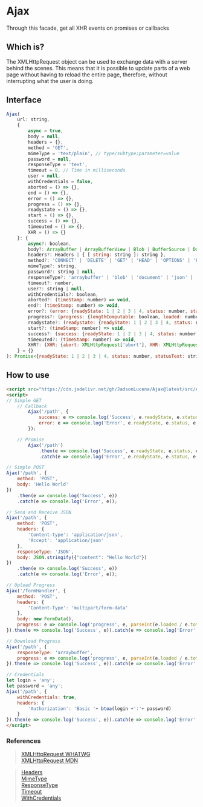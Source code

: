 # Ajax
Through this facade, get all XHR events on promises or callbacks

## Which is?
The XMLHttpRequest object can be used to exchange data with a server behind the scenes. This means that it is possible to update parts of a web page without having to reload the entire page, therefore, without interrupting what the user is doing.


## Interface
```javascript
Ajax(
    url: string,
    {
        async = true,
        body = null,
        headers = {},
        method = 'GET',
        mimeType = 'text/plain', // type/subtype;parameter=value
        password = null,
        responseType = 'text',
        timeout = 0, // Time in milliseconds
        user = null,
        withCredentials = false,
        aborted = () => {},
        end = () => {},
        error = () => {},
        progress = () => {},
        readystate = () => {},
        start = () => {},
        success = () => {},
        timeouted = () => {},
        XHR = () => {}
    }: {
        async?: boolean,
        body?: ArrayBuffer | ArrayBufferView | Blob | BufferSource | Document | FormData | ReadableStream<any> | string | URLSearchParams | null,
        headers?: Headers | { [ string: string ]: string },
        method?: 'CONNECT' | 'DELETE' | 'GET' | 'HEAD' | 'OPTIONS' | 'PATCH' | 'POST' | 'PUT' | 'TRACE',
        mimeType?: string,
        password?: string | null,
        responseType?: 'arraybuffer' | 'blob' | 'document' | 'json' | 'text',
        timeout?: number,
        user?: string | null,
        withCredentials?: boolean,
        aborted?: (timeStamp: number) => void,
        end?: (timeStamp: number) => void,
        error?: (error: {readyState: 1 | 2 | 3 | 4, status: number, statusText: string, timeStamp: number, type: string, XHR: XMLHttpRequest}) => void,
        progress?: (progress: {lengthComputable: boolean, loaded: number, total: number, timeStamp: number}) => void,
        readystate?: (readystate: {readyState: 1 | 2 | 3 | 4, status: number, statusText: string, timeStamp: number}) => void,
        start?: (timeStamp: number) => void,
        success?: (success: {readyState: 1 | 2 | 3 | 4, status: number, statusText: string, timeStamp: number, getAllResponseHeaders: XMLHttpRequest['getAllResponseHeaders'], getResponseHeader: XMLHttpRequest['getResponseHeader'], response: XMLHttpRequest['response'], XHR: XMLHttpRequest}) => void,
        timeouted?: (timeStamp: number) => void,
        XHR?: (XHR: {abort: XMLHttpRequest['abort'], XHR: XMLHttpRequest}) => void
    } = {}
): Promise<{readyState: 1 | 2 | 3 | 4, status: number, statusText: string, timeStamp: number, getAllResponseHeaders: XMLHttpRequest['getAllResponseHeaders'], getResponseHeader: XMLHttpRequest['getResponseHeader'], response: XMLHttpRequest['response'], XHR: XMLHttpRequest}>
```

## How to use
```html
<script src="https://cdn.jsdelivr.net/gh/JadsonLucena/Ajax@latest/src/Ajax.js"></script>
<script>
// Simple GET
    // Callback
        Ajax('/path', {
            success: e => console.log('Success', e.readyState, e.status, e.statusText, e.timestamp, e.getAllResponseHeaders(), e.getResponseHeader('content-type'), e.response, e.XHR),
            error: e => console.log('Error', e.readyState, e.status, e.statusText, e.timestamp, e.type, e.XHR)
        });

    // Promise
        Ajax('/path')
            .then(e => console.log('Success', e.readyState, e.status, e.statusText, e.timestamp, e.getAllResponseHeaders(), e.getResponseHeader('content-type'), e.response, e.XHR))
            .catch(e => console.log('Error', e.readyState, e.status, e.statusText, e.timestamp, e.type, e.XHR));

// Simple POST
Ajax('/path', {
    method: 'POST',
    body: 'Hello World'
})
    .then(e => console.log('Success', e))
    .catch(e => console.log('Error', e));

// Send and Receive JSON
Ajax('/path', {
    method: 'POST',
    headers: {
        'Content-type': 'application/json',
        'Accept': 'application/json'
    },
    responseType: 'JSON',
    body: JSON.stringify({"content": "Hello World"})
})
    .then(e => console.log('Success', e))
    .catch(e => console.log('Error', e));

// Upload Progress
Ajax('/formHandler', {
    method: 'POST',
    headers: {
        'Content-Type': 'multipart/form-data'
    },
    body: new FormData(),
    progress: e => console.log('progress', e, parseInt(e.loaded / e.total * 100) +'%')
}).then(e => console.log('Success', e)).catch(e => console.log('Error', e));

// Download Progress
Ajax('/path', {
    responseType: 'arraybuffer',
    progress: e => console.log('progress', e, parseInt(e.loaded / e.total * 100) +'%')
}).then(e => console.log('Success', e)).catch(e => console.log('Error', e));

// Credentials
let login = 'any';
let password = 'any';
Ajax('/path', {
    withCredentials: true,
    headers: {
        'Authorization': 'Basic '+ btoa(login +':'+ password)
    }
}).then(e => console.log('Success', e)).catch(e => console.log('Error', e));
</script>
```

### References

> [XMLHttpRequest WHATWG](https://xhr.spec.whatwg.org)\
> [XMLHttpRequest MDN](https://developer.mozilla.org/en-US/docs/Web/API/XMLHttpRequest)

> [Headers](https://developer.mozilla.org/en-US/docs/Web/API/Headers)\
> [MimeType](https://developer.mozilla.org/en-US/docs/Web/HTTP/Basics_of_HTTP/MIME_types)\
> [ResponseType](https://developer.mozilla.org/en-US/docs/Web/API/XMLHttpRequest/responseType)\
> [Timeout](https://developer.mozilla.org/en-US/docs/Web/API/XMLHttpRequest/timeout)\
> [WithCredentials](https://developer.mozilla.org/en-US/docs/Web/API/XMLHttpRequest/withCredentials)